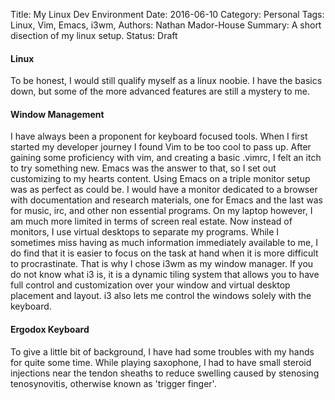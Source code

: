 Title: My Linux Dev Environment
Date: 2016-06-10
Category: Personal
Tags: Linux, Vim, Emacs, i3wm, 
Authors: Nathan Mador-House
Summary: A short disection of my linux setup.
Status: Draft

#### Linux

To be honest, I would still qualify myself as a linux noobie. I have the basics down, but some of the more advanced features are still a mystery to me. 

#### Window Management

I have always been a proponent for keyboard focused tools. When I first started my developer journey I found Vim to be too cool to pass up. After gaining some proficiency with vim, and creating a basic .vimrc, I felt an itch to try something new. Emacs was the answer to that, so I set out customizing to my hearts content.
Using Emacs on a triple monitor setup was as perfect as could be. I would have a monitor dedicated to a browser with documentation and research materials, one for Emacs and the last was for music, irc, and other non essential programs.
On my laptop however, I am much more limited in terms of screen real estate. Now instead of monitors, I use virtual desktops to separate my programs. While I sometimes miss having as much information immediately available to me, I do find that it is easier to focus on the task at hand when it is more difficult to procrastinate. That is why I chose i3wm as my window manager. If you do not know what i3 is, it is a dynamic tiling system that allows you to have full control and customization over your window and virtual desktop placement and layout. i3 also lets me control the windows solely with the keyboard.

#### Ergodox Keyboard

To give a little bit of background, I have had some troubles with my hands for quite some time. While playing saxophone, I had to have small steroid injections near the tendon sheaths to reduce swelling caused by stenosing tenosynovitis, otherwise known as 'trigger finger'.
